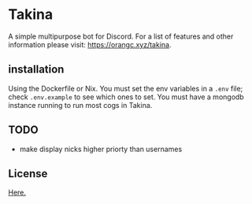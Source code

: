 # Takina
A simple multipurpose bot for Discord.
For a list of features and other information please visit: https://orangc.xyz/takina.

## installation
Using the Dockerfile or Nix. You must set the env variables in a `.env` file; check `.env.example` to see which ones to set. You must have a mongodb instance running to run most cogs in Takina.

## TODO
- make display nicks higher priorty than usernames

## License
[Here.](./LICENSE)